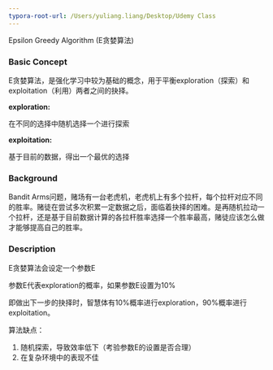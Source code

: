 ```yaml
---
typora-root-url: /Users/yuliang.liang/Desktop/Udemy Class
---
```


Epsilon Greedy Algorithm (E贪婪算法)

### Basic Concept

E贪婪算法，是强化学习中较为基础的概念，用于平衡exploration（探索）和 exploitation（利用）两者之间的抉择。

**exploration:**

在不同的选择中随机选择一个进行探索

**exploitation:**

基于目前的数据，得出一个最优的选择

### Background

Bandit Arms问题，赌场有一台老虎机，老虎机上有多个拉杆，每个拉杆对应不同的胜率。赌徒在尝试多次积累一定数据之后，面临着抉择的困难。是再随机拉动一个拉杆，还是基于目前数据计算的各拉杆胜率选择一个胜率最高，赌徒应该怎么做才能够提高自己的胜率。

### Description

E贪婪算法会设定一个参数E

参数E代表exploration的概率，如果参数E设置为10%

即做出下一步的抉择时，智慧体有10%概率进行exploration，90%概率进行exploitation。

算法缺点：

1. 随机探索，导致效率低下（考验参数E的设置是否合理）
2. 在复杂环境中的表现不佳

